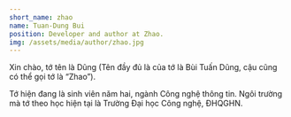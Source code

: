 ```yaml
---
short_name: zhao
name: Tuan-Dung Bui
position: Developer and author at Zhao.
img: /assets/media/author/zhao.jpg
---
```

Xin chào, tớ tên là Dũng (Tên đầy đủ là của tớ là Bùi Tuấn Dũng, cậu cũng có thể gọi tớ là “Zhao”).

Tớ hiện đang là sinh viên năm hai, ngành Công nghệ thông tin. Ngôi trường mà tớ theo học hiện tại là Trường Đại học Công nghệ, ĐHQGHN.